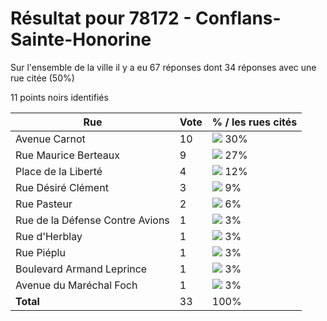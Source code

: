 # Résultat pour 78172 - Conflans-Sainte-Honorine

Sur l'ensemble de la ville il y a eu 67 réponses dont 34 réponses avec une rue citée (50%)

11 points noirs identifiés

| Rue | Vote | % / les rues cités|
|-----|------|-------------------|
| Avenue Carnot | 10 | <img src="../../img/bar_30.gif" />&nbsp;30%|
| Rue Maurice Berteaux | 9 | <img src="../../img/bar_27.gif" />&nbsp;27%|
| Place de la Liberté | 4 | <img src="../../img/bar_12.gif" />&nbsp;12%|
| Rue Désiré Clément | 3 | <img src="../../img/bar_9.gif" />&nbsp;9%|
| Rue Pasteur | 2 | <img src="../../img/bar_6.gif" />&nbsp;6%|
| Rue de la Défense Contre Avions | 1 | <img src="../../img/bar_3.gif" />&nbsp;3%|
| Rue d'Herblay | 1 | <img src="../../img/bar_3.gif" />&nbsp;3%|
| Rue Piéplu | 1 | <img src="../../img/bar_3.gif" />&nbsp;3%|
| Boulevard Armand Leprince | 1 | <img src="../../img/bar_3.gif" />&nbsp;3%|
| Avenue du Maréchal Foch | 1 | <img src="../../img/bar_3.gif" />&nbsp;3%|
| **Total** | 33 | 100%|
